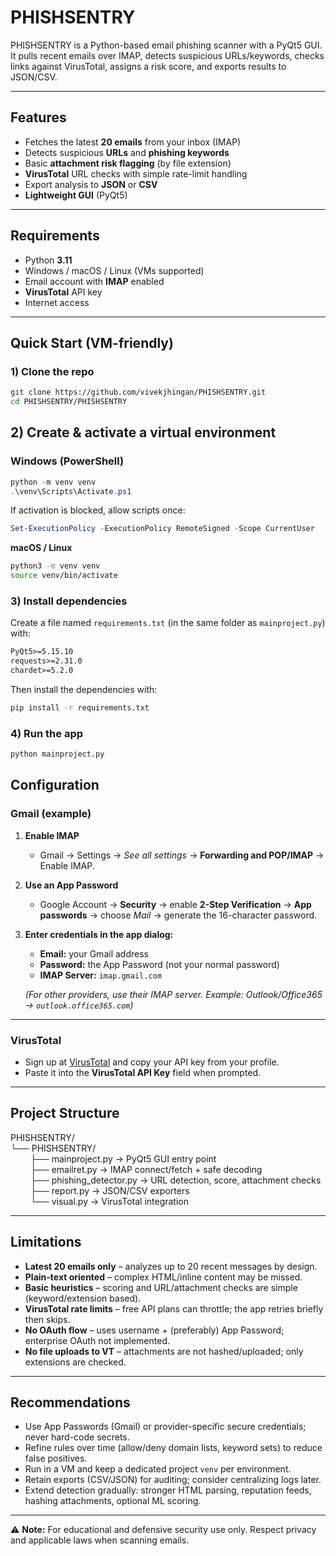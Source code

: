 # PHISHSENTRY

PHISHSENTRY is a Python-based email phishing scanner with a PyQt5 GUI.  
It pulls recent emails over IMAP, detects suspicious URLs/keywords, checks links against VirusTotal, assigns a risk score, and exports results to JSON/CSV.

---

## Features

- Fetches the latest **20 emails** from your inbox (IMAP)  
- Detects suspicious **URLs** and **phishing keywords**  
- Basic **attachment risk flagging** (by file extension)  
- **VirusTotal** URL checks with simple rate-limit handling  
- Export analysis to **JSON** or **CSV**  
- **Lightweight GUI** (PyQt5)

---

## Requirements

- Python **3.11**  
- Windows / macOS / Linux (VMs supported)  
- Email account with **IMAP** enabled  
- **VirusTotal** API key  
- Internet access  

---

## Quick Start (VM-friendly)

### 1) Clone the repo
```bash
git clone https://github.com/vivekjhingan/PHISHSENTRY.git
cd PHISHSENTRY/PHISHSENTRY
```
## 2) Create & activate a virtual environment

### Windows (PowerShell)
```powershell
python -m venv venv
.\venv\Scripts\Activate.ps1
```
If activation is blocked, allow scripts once:

```powershell
Set-ExecutionPolicy -ExecutionPolicy RemoteSigned -Scope CurrentUser
```
**macOS / Linux**
```sh
python3 -m venv venv
source venv/bin/activate
```
### 3) Install dependencies

Create a file named `requirements.txt` (in the same folder as `mainproject.py`) with:

```txt
PyQt5>=5.15.10
requests>=2.31.0
chardet>=5.2.0
```

Then install the dependencies with:

```sh
pip install -r requirements.txt
```
### 4) Run the app
```sh
python mainproject.py
```
## Configuration

### Gmail (example)

1. **Enable IMAP**
   - Gmail → Settings → *See all settings* → **Forwarding and POP/IMAP** → Enable IMAP.

2. **Use an App Password**
   - Google Account → **Security** → enable **2-Step Verification** → **App passwords** → choose *Mail* → generate the 16-character password.

3. **Enter credentials in the app dialog:**
   - **Email:** your Gmail address  
   - **Password:** the App Password (not your normal password)  
   - **IMAP Server:** `imap.gmail.com`  

   *(For other providers, use their IMAP server. Example: Outlook/Office365 → `outlook.office365.com`)*

---

### VirusTotal

- Sign up at [VirusTotal](https://www.virustotal.com) and copy your API key from your profile.  
- Paste it into the **VirusTotal API Key** field when prompted.

---

## Project Structure

PHISHSENTRY/  
└── PHISHSENTRY/  
   ├── mainproject.py        → PyQt5 GUI entry point  
   ├── emailret.py           → IMAP connect/fetch + safe decoding  
   ├── phishing_detector.py  → URL detection, score, attachment checks  
   ├── report.py             → JSON/CSV exporters  
   └── visual.py             → VirusTotal integration  


---

## Limitations

- **Latest 20 emails only** – analyzes up to 20 recent messages by design.  
- **Plain-text oriented** – complex HTML/inline content may be missed.  
- **Basic heuristics** – scoring and URL/attachment checks are simple (keyword/extension based).  
- **VirusTotal rate limits** – free API plans can throttle; the app retries briefly then skips.  
- **No OAuth flow** – uses username + (preferably) App Password; enterprise OAuth not implemented.  
- **No file uploads to VT** – attachments are not hashed/uploaded; only extensions are checked.  

---

## Recommendations

- Use App Passwords (Gmail) or provider-specific secure credentials; never hard-code secrets.  
- Refine rules over time (allow/deny domain lists, keyword sets) to reduce false positives.  
- Run in a VM and keep a dedicated project `venv` per environment.  
- Retain exports (CSV/JSON) for auditing; consider centralizing logs later.  
- Extend detection gradually: stronger HTML parsing, reputation feeds, hashing attachments, optional ML scoring.  

---

⚠️ **Note:** For educational and defensive security use only. Respect privacy and applicable laws when scanning emails.
